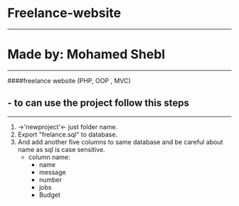 # Freelance-website
----------------------------------
# Made by: Mohamed Shebl 
----------------------------------
####freelance website (PHP, OOP , MVC)


## - to can use the project follow this steps
-----------------------------------------------
1. ->'newproject'<- just folder name.
2. Export "frelance.sql" to database.
3. And add another five columns to same database and be careful about name as sql is case sensitive.
	- column name:
		- name
		- message
		- number
		- jobs
		- Budget
			

